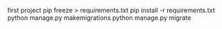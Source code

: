 first project 
pip freeze > requirements.txt
pip install -r requirements.txt
python manage.py makemigrations
python manage.py migrate